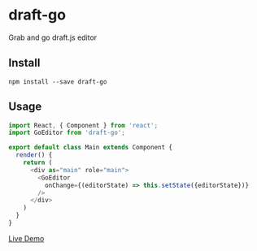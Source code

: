 # draft-go

Grab and go draft.js editor

## Install

```
npm install --save draft-go
```

## Usage

```javascript
import React, { Component } from 'react';
import GoEditor from 'draft-go';

export default class Main extends Component {
  render() {
    return (
      <div as="main" role="main">
        <GoEditor
          onChange={(editorState) => this.setState({editorState})}
        />
      </div>
    )
  }
}
```

[Live Demo](https://richardzcode.github.io/draft-go)
